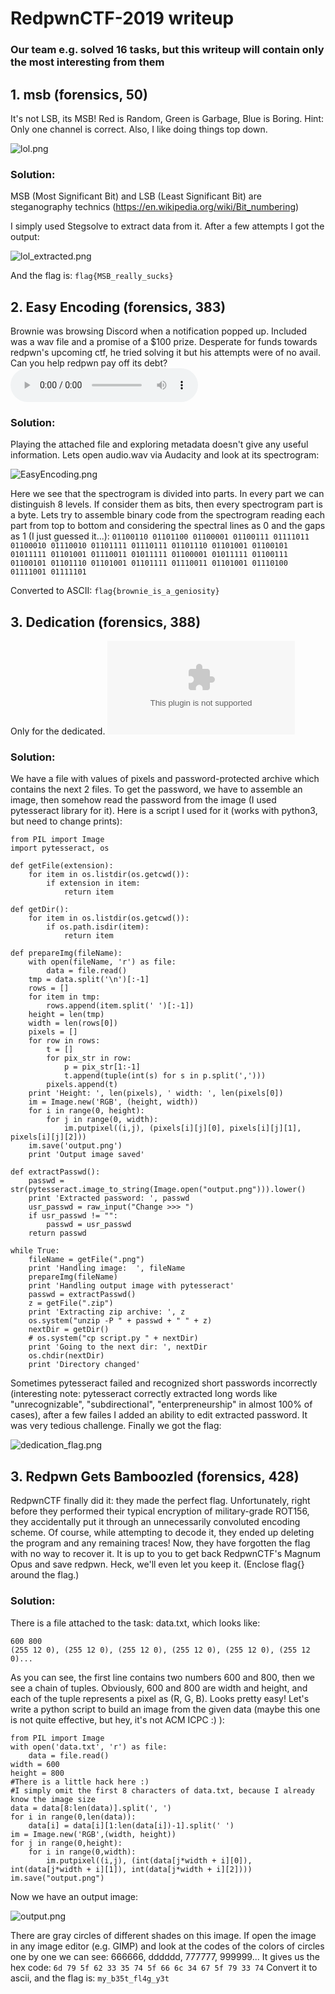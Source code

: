 # RedpwnCTF-2019 writeup
### Our team e.g. solved 16 tasks, but this writeup will contain only the most interesting from them

## 1. msb (forensics, 50)

It's not LSB, its MSB!
Red is Random, Green is Garbage, Blue is Boring.
Hint: Only one channel is correct. Also, I like doing things top down.

![lol.png](lol.png)

### Solution:

MSB (Most Significant Bit) and LSB (Least Significant Bit) are steganography technics (https://en.wikipedia.org/wiki/Bit_numbering)

I simply used Stegsolve to extract data from it. After a few attempts I got the output:

![lol_extracted.png](lol_extracted.png)

And the flag is: ```flag{MSB_really_sucks}```

## 2. Easy Encoding (forensics, 383)

Brownie was browsing Discord when a notification popped up. Included was a wav file and a promise of a $100 prize. Desperate for funds towards redpwn's upcoming ctf, he tried solving it but his attempts were of no avail. Can you help redpwn pay off its debt?
![audio.wav](audio.wav)

### Solution:

Playing the attached file and exploring metadata doesn't give any useful information. Lets open audio.wav via Audacity and look at its spectrogram:

![EasyEncoding.png](EasyEncoding.png)

Here we see that the spectrogram is divided into parts. In every part we can distinguish 8 levels. If consider them as bits, then every spectrogram part is a byte. Lets try to assemble binary code from the spectrogram reading each part from top to bottom and considering the spectral lines as 0 and the gaps as 1 (I just guessed it...): ```01100110 01101100 01100001 01100111 01111011 01100010 01110010 01101111 01110111 01101110 01101001 01100101 01011111 01101001 01110011 01011111 01100001 01011111 01100111 01100101 01101110 01101001 01101111 01110011 01101001 01110100 01111001 01111101```

Converted to ASCII: ```flag{brownie_is_a_geniosity}```

## 3. Dedication (forensics, 388)

Only for the dedicated.
![chall.zip](chall.zip)

### Solution:

We have a file with values of pixels and password-protected archive which contains the next 2 files. To get the password, we have to assemble an image, then somehow read the password from the image (I used pytesseract library for it). Here is a script I used for it (works with python3, but need to change prints):
```
from PIL import Image
import pytesseract, os

def getFile(extension):
    for item in os.listdir(os.getcwd()):
        if extension in item:
            return item

def getDir():
    for item in os.listdir(os.getcwd()):
        if os.path.isdir(item):
            return item

def prepareImg(fileName):
    with open(fileName, 'r') as file:
        data = file.read()
    tmp = data.split('\n')[:-1]
    rows = []
    for item in tmp:
        rows.append(item.split(' ')[:-1])
    height = len(tmp)
    width = len(rows[0])
    pixels = []
    for row in rows:
        t = []
        for pix_str in row:
            p = pix_str[1:-1]
            t.append(tuple(int(s) for s in p.split(',')))
        pixels.append(t)
    print 'Height: ', len(pixels), ' width: ', len(pixels[0])
    im = Image.new('RGB', (height, width))
    for i in range(0, height):
        for j in range(0, width):
            im.putpixel((i,j), (pixels[i][j][0], pixels[i][j][1], pixels[i][j][2]))
    im.save('output.png')
    print 'Output image saved'

def extractPasswd():
    passwd = str(pytesseract.image_to_string(Image.open("output.png"))).lower()
    print 'Extracted password: ', passwd
    usr_passwd = raw_input("Change >>> ")
    if usr_passwd != "":
        passwd = usr_passwd
    return passwd

while True:
    fileName = getFile(".png")
    print 'Handling image:  ', fileName
    prepareImg(fileName)
    print 'Handling output image with pytesseract'
    passwd = extractPasswd()
    z = getFile(".zip")
    print 'Extracting zip archive: ', z
    os.system("unzip -P " + passwd + " " + z)
    nextDir = getDir()
    # os.system("cp script.py " + nextDir)
    print 'Going to the next dir: ', nextDir
    os.chdir(nextDir)
    print 'Directory changed'
```
Sometimes pytesseract failed and recognized short passwords incorrectly (interesting note: pytesseract correctly extracted long words like "unrecognizable", "subdirectional", "enterpreneurship" in almost 100% of cases), after a few failes I added an ability to edit extracted password. It was very tedious challenge. Finally we got the flag:

![dedication_flag.png](dedication_flag.png)

## 3. Redpwn Gets Bamboozled (forensics, 428)

RedpwnCTF finally did it: they made the perfect flag. Unfortunately, right before they performed their typical encryption of military-grade ROT156, they accidentally put it through an unnecessarily convoluted encoding scheme. Of course, while attempting to decode it, they ended up deleting the program and any remaining traces! Now, they have forgotten the flag with no way to recover it. It is up to you to get back RedpwnCTF's Magnum Opus and save redpwn. Heck, we'll even let you keep it. (Enclose flag{} around the flag.)

### Solution:

There is a file attached to the task: data.txt, which looks like:
```
600 800
(255 12 0), (255 12 0), (255 12 0), (255 12 0), (255 12 0), (255 12 0)...
```
As you can see, the first line contains two numbers 600 and 800, then we see a chain of tuples. Obviously, 600 and 800 are width and height, and each of the tuple represents a pixel as (R, G, B). Looks pretty easy! Let's write a python script to build an image from the given data (maybe this one is not quite effective, but hey, it's not ACM ICPC :) ):
```
from PIL import Image
with open('data.txt', 'r') as file:
    data = file.read()
width = 600
height = 800
#There is a little hack here :)
#I simply omit the first 8 characters of data.txt, because I already know the image size
data = data[8:len(data)].split(', ')
for i in range(0,len(data)):
    data[i] = data[i][1:len(data[i])-1].split(' ')
im = Image.new('RGB',(width, height))
for j in range(0,height):
    for i in range(0,width):
        im.putpixel((i,j), (int(data[j*width + i][0]), int(data[j*width + i][1]), int(data[j*width + i][2])))
im.save("output.png")
```
Now we have an output image:

![output.png](https://raw.githubusercontent.com/eg-ctf/RedpwnCTF-2019/master/output.png)

There are gray circles of different shades on this image. If open the image in any image editor (e.g. GIMP) and look at the codes of the colors of circles one by one we can see: 666666, dddddd, 777777, 999999... It gives us the hex code: ```6d 79 5f 62 33 35 74 5f 66 6c 34 67 5f 79 33 74```
Convert it to ascii, and the flag is: ```my_b35t_fl4g_y3t```
